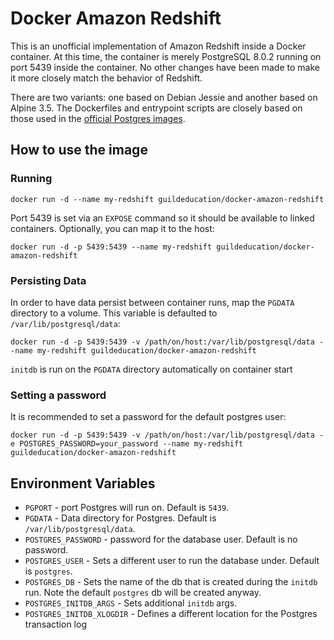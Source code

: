 # Docker Amazon Redshift

This is an unofficial implementation of Amazon Redshift inside a Docker container. At this time, the container is merely PostgreSQL 8.0.2 running  on port 5439 inside the container. No other changes have been made to make it more closely match the behavior of Redshift.

There are two variants: one based on Debian Jessie and another based on Alpine 3.5. The Dockerfiles and entrypoint scripts are closely based on those used in the [official Postgres images](https://hub.docker.com/_/postgres/).

## How to use the image

### Running
`docker run -d --name my-redshift guildeducation/docker-amazon-redshift`

Port 5439 is set via an `EXPOSE` command so it should be available to linked containers. Optionally, you can map it to the host:

`docker run -d -p 5439:5439 --name my-redshift guildeducation/docker-amazon-redshift`

### Persisting Data

In order to have data persist between container runs, map the `PGDATA` directory to a volume. This variable is defaulted to `/var/lib/postgresql/data`:

`docker run -d -p 5439:5439 -v /path/on/host:/var/lib/postgresql/data --name my-redshift guildeducation/docker-amazon-redshift`

`initdb` is run on the `PGDATA` directory automatically on container start

### Setting a password

It is recommended to set a password for the default postgres user:

`docker run -d -p 5439:5439 -v /path/on/host:/var/lib/postgresql/data -e POSTGRES_PASSWORD=your_password --name my-redshift guildeducation/docker-amazon-redshift`

## Environment Variables

* `PGPORT` - port Postgres will run on. Default is `5439`.
* `PGDATA` - Data directory for Postgres. Default is `/var/lib/postgresql/data`.
* `POSTGRES_PASSWORD` - password for the database user. Default is no password.
* `POSTGRES_USER` - Sets a different user to run the database under. Default is `postgres`.
* `POSTGRES_DB` - Sets the name of the db that is created during the `initdb` run. Note the default `postgres` db will be created anyway.
* `POSTGRES_INITDB_ARGS` - Sets additional `initdb` args.
* `POSTGRES_INITDB_XLOGDIR` - Defines a different location for the Postgres transaction log
